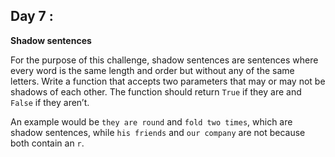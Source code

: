 ## Day 7 : 

**Shadow sentences**

For the purpose of this challenge, shadow sentences are sentences where every word is the same length and order but without any of the same letters. Write a function that accepts two parameters that may or may not be shadows of each other. The function should return `True` if they are and `False` if they aren’t.

An example would be `they are round` and `fold two times`, which are shadow sentences, while `his friends` and `our company` are not because both contain an `r`.